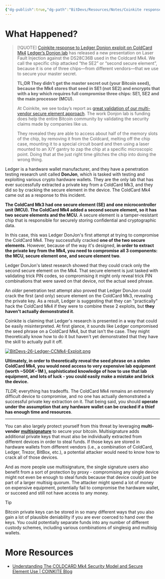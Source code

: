 ```yaml
---
{"dg-publish":true,"dg-path":"BitDevs/Resources/Notes/Coinkite response to Ledger Donjon exploit on ColdCard Mk4.md","permalink":"/bit-devs/resources/notes/coinkite-response-to-ledger-donjon-exploit-on-cold-card-mk4/","title":"Coinkite response to Ledger Donjon exploit on ColdCard Mk4","tags":["bitdevs","bitcoin","socratic-26","custody"],"noteIcon":"3","created":"2023-09-14T20:22:37.855-10:00","updated":"2023-09-17T12:16:00.774-10:00"}
---
```




# What Happened?

> [!QUOTE] [Coinkite response to Ledger Donjon exploit on ColdCard Mk4](https://blog.coinkite.com/donjon-faults-2023/)
> [Ledger’s Donjon lab](https://donjon.ledger.com/) has released a new presentation on Laser Fault Injection against the DS28C36B used in the Coldcard Mk4. We call the specific chip attacked “the SE2” or “second secure element”, because it is one of three chips—from different vendors—that we use to secure your master secret.
> 
> **TL;DR They didn’t get the master secret out (your Bitcoin seed), because the Mk4 stores that seed in SE1 (not SE2) and encrypts that with a key which requires full compromise three chips: SE1, SE2 and the main processor (MCU).**
> 
> At Coinkite, we see today’s report as [great validation of our multi-vendor secure element approach](https://blog.coinkite.com/understanding-mk4-security-model). The work Donjon lab is funding does help the entire Bitcoin community by validating the security claims made by companies like us.
> 
> They revealed they are able to access about half of the memory slots of the chip, by removing it from the Coldcard, melting off the chip case, mounting it to a special circuit board and then using a laser mounted to an X/Y gantry to zap the chip at a specific microscopic point. Doing that at the just right time glitches the chip into doing the wrong thing.

Ledger is a hardware wallet manufacturer, and they have a penetration testing research unit called **DonJon**, which is tasked with testing and exploiting various crypto hardware wallets. They are the only lab that has ever successfully extracted a private key from a ColdCard Mk3, and they did so by cracking the secure element in the device. The ColdCard Mk4 came out as a response to this incident.

**The ColdCard Mk3 had one secure element (SE) and one microcontroller unit (MCU). The ColdCard Mk4 added a second secure element, so it has two secure elements and the MCU.** A secure element is a tamper-resistant chip that is responsible for securely storing confidential and cryptographic data.

In this case, this was Ledger DonJon's first attempt at trying to compromise the ColdCard Mk4. They successfully cracked **one of the two secure elements**. However, because of the way it's designed, **in order to extract the private key from the Mk4, you need to compromise all 3 components: the MCU, secure element one, and secure element two**.

Ledger DonJon's latest research showed that they could crack only the second secure element on the Mk4. That secure element is just tasked with validating trick PIN codes, so compromising it might only reveal trick PIN combinations that were saved on that device, not the actual seed phrase.

An *older* penetration test attempt also proved that Ledger DonJon could crack the first (and only) secure element on the ColdCard Mk3, revealing the private key. As a result, Ledger is suggesting that they can "practically" hack the ColdCard Mk4 if they were to combine these 2 exploits, but **they haven't actually demonstrated it**.

Coinkite is claiming that Ledger's research is presented in a way that could be easily misinterpreted. At first glance, it sounds like Ledger compromised the seed phrase on a ColdCard Mk4, but that isn't the case. They might theoretically know how to do it but haven't yet demonstrated that they have the skill to actually pull it off. 

[![BitDevs-26-Ledger-CCMk4-Exploit.png](/img/user/para/artifacts/BitDevs-26-Ledger-CCMk4-Exploit.png)](https://x.com/add_BTC/status/1702656477079470157?s=20)

**Ultimately, in order to theoretically reveal the seed phrase on a stolen ColdCard Mk4, you would need access to very expensive lab equipment (worth ~$500K-$1M ), sophisticated knowledge of how to use that lab equipment, and lots of luck - you could easily make a mistake and brick the device.**

*TLDR*; everything has tradeoffs. The ColdCard Mk4 remains an extremely difficult device to compromise, and no one has actually demonstrated a successful private key extraction on it. That being said, you should **operate under the assumption that any hardware wallet can be cracked if a thief has enough time and resources**. 

---

You can also largely protect yourself from this threat by leveraging **multi-vender [multisignature](https://unchained.com/features/what-is-multisig)** to secure your bitcoin. Multisignature adds additional private keys that must also be individually extracted from different devices in order to steal funds. If those keys are stored in hardware wallets from different vendors (i.e., a combination of ColdCard, Ledger, Trezor, BitBox, etc.), a potential attacker would need to know how to crack all of those devices.

And as more people use multisignature, the single signature users also benefit from a sort of protection by proxy - compromising any single device might not even be enough to steal funds because that device could just be part of a larger multisig quorum. The attacker might spend a lot of money on expensive equipment, potentially fail to compromise the hardware wallet, or succeed and still not have access to any money. 


> [!TIP]
> Bitcoin private keys can be stored in so many different ways that you also gain a lot of plausible deniability if you are ever coerced to hand over the keys. You could potentially separate funds into any number of different custody schemes, including various combinations of singlesig and multisig wallets.

# More Resources
- [Understanding The COLDCARD Mk4 Security Model and Secure Element Use | COINKITE Blog](https://blog.coinkite.com/understanding-mk4-security-model/)